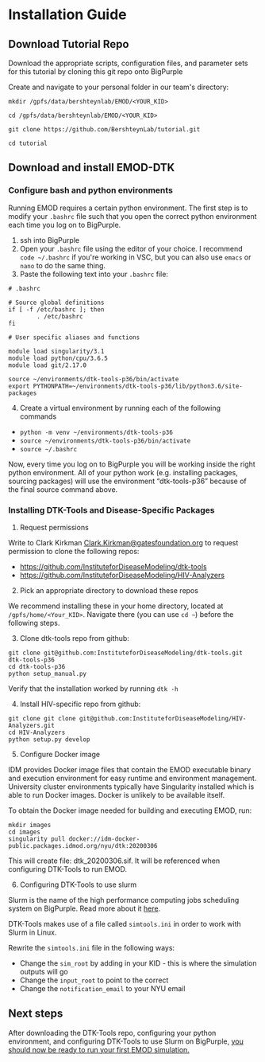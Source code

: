 # Installation Guide

## Download Tutorial Repo

Download the appropriate scripts, configuration files, and parameter sets for this tutorial by cloning this git repo onto BigPurple

Create and navigate to your personal folder in our team's directory:

```
mkdir /gpfs/data/bershteynlab/EMOD/<YOUR_KID>

cd /gpfs/data/bershteynlab/EMOD/<YOUR_KID>

git clone https://github.com/BershteynLab/tutorial.git

cd tutorial
```

## Download and install EMOD-DTK

### Configure bash and python environments

Running EMOD requires a certain python environment. The first step is to modify your `.bashrc` file such that you open the correct python environment each time you log on to BigPurple.

1. ssh into BigPurple
2. Open your `.bashrc` file using the editor of your choice. I recommend `code ~/.bashrc` if you're working in VSC, but you can also use `emacs` or `nano` to do the same thing.
3. Paste the following text into your `.bashrc` file: 

```
# .bashrc

# Source global definitions
if [ -f /etc/bashrc ]; then
        . /etc/bashrc
fi

# User specific aliases and functions

module load singularity/3.1
module load python/cpu/3.6.5
module load git/2.17.0

source ~/environments/dtk-tools-p36/bin/activate
export PYTHONPATH=~/environments/dtk-tools-p36/lib/python3.6/site-packages
```

4. Create a virtual environment by running each of the following commands

* `python -m venv ~/environments/dtk-tools-p36`
* `source ~/environments/dtk-tools-p36/bin/activate`
* `source ~/.bashrc `

Now, every time you log on to BigPurple you will be working inside the right python environment. All of your python work (e.g. installing packages, sourcing packages) will use the environment “dtk-tools-p36” because of the final source command above.

### Installing DTK-Tools and Disease-Specific Packages

1. Request permissions

Write to Clark Kirkman <Clark.Kirkman@gatesfoundation.org> to request permission to clone the following repos:
* <https://github.com/InstituteforDiseaseModeling/dtk-tools>
* <https://github.com/InstituteforDiseaseModeling/HIV-Analyzers>

2. Pick an appropriate directory to download these repos

We recommend installing these in your home directory, located at `/gpfs/home/<Your_KID>`. Navigate there (you can use `cd ~`) before the following steps.

3. Clone dtk-tools repo from github:

```
git clone git@github.com:InstituteforDiseaseModeling/dtk-tools.git dtk-tools-p36
cd dtk-tools-p36
python setup_manual.py
```

Verify that the installation worked by running `dtk -h`

4. Install HIV-specific repo from github:

```
git clone git clone git@github.com:InstituteforDiseaseModeling/HIV-Analyzers.git
cd HIV-Analyzers
python setup.py develop
```

5. Configure Docker image

IDM provides Docker image files that contain the EMOD executable binary and execution environment for easy runtime and environment management. University cluster environments typically have Singularity installed which is able to run Docker images. Docker is unlikely to be available itself.

To obtain the Docker image needed for building and executing EMOD, run:

```
mkdir images
cd images
singularity pull docker://idm-docker-public.packages.idmod.org/nyu/dtk:20200306
```

This will create file: dtk_20200306.sif. It will be referenced when configuring DTK-Tools to run EMOD.

6. Configuring DTK-Tools to use slurm

Slurm is the name of the high performance computing jobs scheduling system on BigPurple. Read more about it [here](https://hpcmed.org/guide/slurm).

DTK-Tools makes use of a file called `simtools.ini` in order to work with Slurm in Linux.

Rewrite the `simtools.ini` file in the following ways:
* Change the `sim_root` by adding in your KID - this is where the simulation outputs will go
* Change the `input_root` to point to the correct 
* Change the `notification_email` to your NYU email


## Next steps

After downloading the DTK-Tools repo, configuring your python environment, and configuring DTK-Tools to use Slurm on BigPurple, [you should now be ready to run your first EMOD simulation.](tutorial_usage_guide.md)